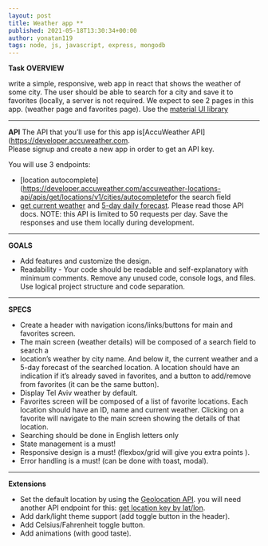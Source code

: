 ```yaml
---
layout: post
title: Weather app **
published: 2021-05-18T13:30:34+00:00
author: yonatan119
tags: node, js, javascript, express, mongodb
---
```


**Task**
**OVERVIEW** 

write a simple, responsive, web app in react that shows the weather of some city. The user should be able to search for a city and save it to favorites (locally, a server is not required. 
We expect to see 2 pages in this app. (weather page and favorites page).
Use the [material UI library](https://material-ui.com/)
___
**API**
The API that you’ll use for this app is ​[AccuWeather API​](https://developer.accuweather.com.  
Please signup and create a new app in order to get an API key. 

You will use 3 endpoints: 
- [​location autocomplete](https://developer.accuweather.com/accuweather-locations-api/apis/get/locations/v1/cities/autocomplete​ for the search field 
- ​[get current weather​](https://developer.accuweather.com/accuweather-current-conditions-api/apis/get/currentconditions/v1/%7BlocationKey%7D) and [5-day daily forecast​](https://developer.accuweather.com/accuweather-forecast-api/apis/get/forecasts/v1/daily/5day/%7BlocationKey%7D). Please read those API docs. 
NOTE: this API is limited to 50 requests per day. Save the responses and use them locally during development. 
___
**GOALS**
- Add features and customize the design. 
- Readability - Your code should be readable and self-explanatory with minimum comments. Remove any unused code, console logs, and files. Use logical project structure and code separation. 
___
**SPECS** 
- Create a header with navigation icons/links/buttons for main and favorites screen. 
- The main screen (weather details) will be composed of a search field to search a 
- location’s weather by city name. And below it, the current weather and a 5-day forecast of the searched location. A location should have an indication if it’s already saved in favorites, and a button to add/remove from favorites (it can be the same button). 
- Display Tel Aviv weather by default. 
- Favorites screen will be composed of a list of favorite locations. Each location should 
have an ID, name and current weather. Clicking on a favorite will navigate to the main screen showing the details of that location. 
- Searching should be done in English letters only 
- State management is a must! 
- Responsive design is a must! (flexbox/grid will give you extra points ). 
- Error handling is a must! (can be done with toast, modal). 
___
**Extensions** 
- Set the default location by using the ​[Geolocation API​](https://developer.mozilla.org/en-US/docs/Web/API/Geolocation_API). you will need another API endpoint for this: ​[get location key by lat/lon](https://developer.accuweather.com/accuweather-locations-api/apis/get/locations/v1/cities/geoposition/search)​. 
- Add dark/light theme support (add toggle button in the header). 
- Add Celsius/Fahrenheit toggle button. 
- Add animations (with good taste). 